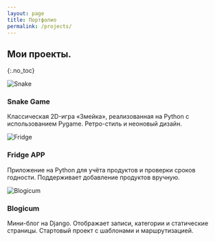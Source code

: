 ```yaml
---
layout: page
title: Портфолио
permalink: /projects/
---
```


## Мои проекты.
{:.no_toc}

<div class="card-grid">

  <div class="card">
    <img src="{{ '/assets/img/snake.png' | relative_url }}" alt="Snake">
    <h3>Snake Game</h3>
    <p>Классическая 2D-игра «Змейка», реализованная на Python с использованием Pygame. Ретро-стиль и неоновый дизайн.</p>
  </div>

  <div class="card">
    <img src="{{ '/assets/img/fridge.png' | relative_url }}" alt="Fridge">
    <h3>Fridge APP</h3>
    <p>Приложение на Python для учёта продуктов и проверки сроков годности. Поддерживает добавление продуктов вручную.</p>
  </div>

  <div class="card">
    <img src="{{ '/assets/img/blogicum.png' | relative_url }}" alt="Blogicum">
    <h3>Blogicum</h3>
    <p>Мини-блог на Django. Отображает записи, категории и статические страницы. Стартовый проект с шаблонами и маршрутизацией.</p>
  </div>

</div>
